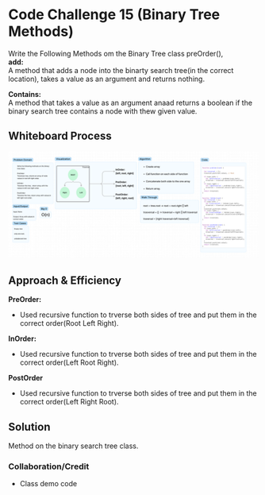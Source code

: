 # Code Challenge 15 (Binary Tree Methods)

Write the Following Methods om the Binary Tree class preOrder(),  
**add:**  
A method that adds a node into the binarty search tree(in the correct location), takes a value as an argument and returns nothing.  

**Contains:**  
A method that takes a value as an argument anaad returns a boolean if the binary search tree contains a node with thew given value.  

## Whiteboard Process

![Code Challenge 15](./binarytreeimp.png)

## Approach & Efficiency

**PreOrder:**

- Used recursive function to trverse both sides of tree and put them in the correct order(Root Left Right).

**InOrder:**

- Used recursive function to trverse both sides of tree and put them in the correct order(Left Root Right).  

**PostOrder**

- Used recursive function to trverse both sides of tree and put them in the correct order(Left Right Root).

## Solution

Method on the binary search tree class.  

### Collaboration/Credit

- Class demo code  
